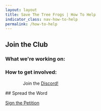 ```yaml
---
layout: layout
title: Save The Tree Frogs | How To Help
indicator_class: nav-how-to-help
permalink: /how-to-help
---
```


## Join the Club
### What we're working on:
### How to get involved:
<p style="text-indent: 4em;">Join the <a href="https://discordapp.com/invite/bjMtMeC">Discord!</a></p>
## Spread the Word

<a class="button" href="https://forms.gle/c2JPmDdbjSXnLsQ96">Sign the Petition</a>
